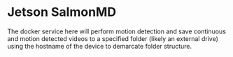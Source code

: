 # Jetson SalmonMD

The docker service here will perform motion detection and save continuous and
motion detected videos to a specified folder (likely an external drive) using
the hostname of the device to demarcate folder structure.
